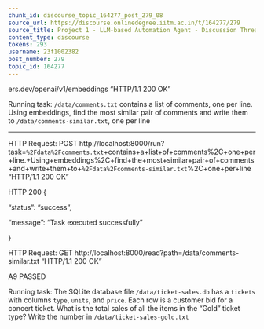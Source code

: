```yaml
---
chunk_id: discourse_topic_164277_post_279_08
source_url: https://discourse.onlinedegree.iitm.ac.in/t/164277/279
source_title: Project 1 - LLM-based Automation Agent - Discussion Thread [TDS Jan 2025]
content_type: discourse
tokens: 293
username: 23f1002382
post_number: 279
topic_id: 164277
---
```


ers.dev/openai/v1/embeddings “HTTP/1.1 200 OK”

Running task: `/data/comments.txt` contains a list of comments, one per line. Using embeddings, find the most similar pair of comments and write them to `/data/comments-similar.txt`, one per line

---

HTTP Request: POST http://localhost:8000/run?task=`%2Fdata%2Fcomments.txt`+contains+a+list+of+comments%2C+one+per+line.+Using+embeddings%2C+find+the+most+similar+pair+of+comments+and+write+them+to+`%2Fdata%2Fcomments-similar.txt`%2C+one+per+line “HTTP/1.1 200 OK”

HTTP 200 {

“status”: “success”,

“message”: “Task executed successfully”

}

HTTP Request: GET http://localhost:8000/read?path=/data/comments-similar.txt “HTTP/1.1 200 OK”

A9 PASSED

Running task: The SQLite database file `/data/ticket-sales.db` has a `tickets` with columns `type`, `units`, and `price`. Each row is a customer bid for a concert ticket. What is the total sales of all the items in the “Gold” ticket type? Write the number in `/data/ticket-sales-gold.txt`
